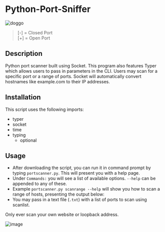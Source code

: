 # Python-Port-Sniffer

![doggo](https://user-images.githubusercontent.com/72495327/123127704-6f968e80-d442-11eb-9547-a525e8fd5203.PNG)

>[-] = Closed Port\
[+] = Open Port

## Description
Python port scanner built using Socket. This program also features Typer which allows users to pass in parameters in the CLI. Users may scan for a specific port or a range of ports. Socket will automatically convert hostnames like example.com to their IP addresses.

## Installation
This script uses the following imports:
+ typer
+ socket
+ time
+ typing 
  + optional

## Usage
+ After downloading the script, you can run it in command prompt by typing `portscanner.py`. This will present you with a help page.
+ Under `Commands:` you will see a list of available options. `--help` can be appended to any of these.
+ Example `portscanner.py scanrange --help` will show you how to scan a range of hosts, presenting the output below:
+ You may pass in a text file (`.txt`) with a list of ports to scan using scanlist.

Only ever scan your own website or loopback address.

![image](https://user-images.githubusercontent.com/72495327/123128528-2266ec80-d443-11eb-8bfc-b3b5027a3948.png)
